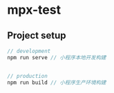 # mpx-test

## Project setup

```javascript
// development
npm run serve // 小程序本地开发构建


// production
npm run build // 小程序生产环境构建

```
